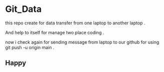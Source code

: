 # Git_Data
<p> this repo create for data transfer from one laptop to another laptop . </p>
<p>  And  help to itself for manage two place coding .</p>
<p> now  i check again for sending message from laptop to our github for using git push -u origin main . </p>
<h2>Happy</h2>
